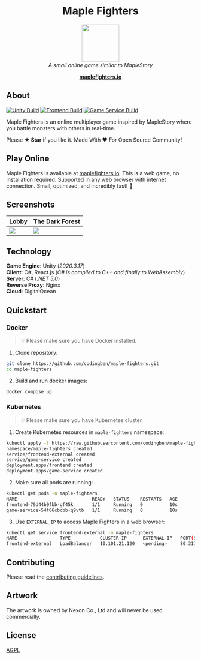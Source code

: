 <h1 align="center">Maple Fighters</h1>
<p align="center">
  <img src="docs/images/maplestory-icon.png" width="100px" height="100px"/>
  <br><i>A small online game similar to MapleStory</i><br>
</p>
<p align="center">
  <a href="https://maplefighters.io"><strong>maplefighters.io</strong></a>
  <br>
</p>

## About

[![Unity Build](https://github.com/codingben/maple-fighters/actions/workflows/unity-build.yml/badge.svg)](https://github.com/codingben/maple-fighters/actions/workflows/unity-build.yml)
[![Frontend Build](https://github.com/codingben/maple-fighters/actions/workflows/frontend-build.yml/badge.svg)](https://github.com/codingben/maple-fighters/actions/workflows/frontend-build.yml)
[![Game Service Build](https://github.com/codingben/maple-fighters/actions/workflows/game-service-build.yml/badge.svg)](https://github.com/codingben/maple-fighters/actions/workflows/game-service-build.yml)

Maple Fighters is an online multiplayer game inspired by MapleStory where you battle monsters with others in real-time.

Please **★ Star** if you like it. Made With :heart: For Open Source Community!

## Play Online

Maple Fighters is available at [maplefighters.io](https://maplefighters.io). This is a web game, no installation required. Supported in any web browser with internet connection. Small, optimized, and incredibly fast! 🚀

## Screenshots

| Lobby                             | The Dark Forest                             |
| --------------------------------- | ------------------------------------------- |
| <img src="docs/images/lobby.png"> | <img src="docs/images/the-dark-forest.png"> |

## Technology

**Game Engine**: Unity (_2020.3.17_)  
**Client**: C#, React.js (_C# is compiled to C++ and finally to WebAssembly_)  
**Server**: C# (_.NET 5.0_)  
**Reverse Proxy**: Nginx  
**Cloud**: DigitalOcean  

## Quickstart

### Docker

> 💡 Please make sure you have Docker installed.

1. Clone repository:

```bash
git clone https://github.com/codingben/maple-fighters.git
cd maple-fighters
```

2. Build and run docker images:

```bash
docker compose up
```

### Kubernetes

> 💡 Please make sure you have Kubernetes cluster.

1. Create Kubernetes resources in `maple-fighters` namespace:

```bash
kubectl apply -f https://raw.githubusercontent.com/codingben/maple-fighters/main/release/kubernetes-manifests.yaml
namespace/maple-fighters created
service/frontend-external created
service/game-service created
deployment.apps/frontend created
deployment.apps/game-service created
```

2. Make sure all pods are running:

```bash
kubectl get pods -n maple-fighters
NAME                            READY   STATUS    RESTARTS   AGE
frontend-79d44b9fbb-gf45k       1/1     Running   0          10s
game-service-54f66cbcbb-q9vtb   1/1     Running   0          10s
```

3. Use `EXTERNAL_IP` to access Maple Fighters in a web browser:

```bash
kubectl get service frontend-external -n maple-fighters
NAME                TYPE           CLUSTER-IP      EXTERNAL-IP   PORT(S)        AGE
frontend-external   LoadBalancer   10.101.21.120   <pending>     80:31765/TCP   10s
```

## Contributing

Please read the [contributing guidelines](CONTRIBUTING.md).

## Artwork

The artwork is owned by Nexon Co., Ltd and will never be used commercially.

## License

[AGPL](https://choosealicense.com/licenses/agpl-3.0/)
